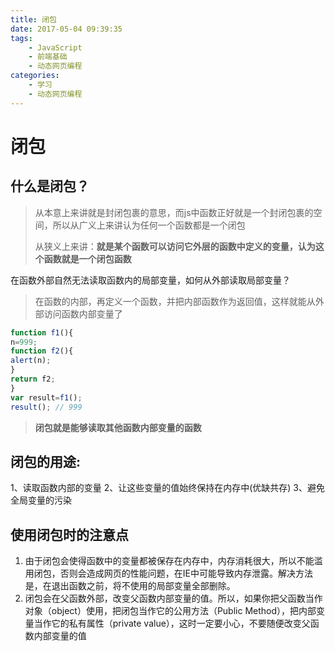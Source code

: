 ```yaml
---
title: 闭包
date: 2017-05-04 09:39:35
tags: 
    - JavaScript
    - 前端基础
    - 动态网页编程
categories: 
    - 学习
    - 动态网页编程
---
```

# 闭包
## 什么是闭包？
> 从本意上来讲就是封闭包裹的意思，而js中函数正好就是一个封闭包裹的空间，所以从广义上来讲认为任何一个函数都是一个闭包
> 
> 从狭义上来讲：**就是某个函数可以访问它外层的函数中定义的变量，认为这个函数就是一个闭包函数**


在函数外部自然无法读取函数内的局部变量，如何从外部读取局部变量？
> 在函数的内部，再定义一个函数，并把内部函数作为返回值，这样就能从外部访问函数内部变量了
```javascript
function f1(){
n=999;
function f2(){
alert(n);
}
return f2;
}
var result=f1();
result(); // 999
```

>**闭包就是能够读取其他函数内部变量的函数**

## 闭包的用途:
1、读取函数内部的变量
2、让这些变量的值始终保持在内存中(优缺共存)
3、避免全局变量的污染

## 使用闭包时的注意点
1. 由于闭包会使得函数中的变量都被保存在内存中，内存消耗很大，所以不能滥用闭包，否则会造成网页的性能问题，在IE中可能导致内存泄露。解决方法是，在退出函数之前，将不使用的局部变量全部删除。
2. 闭包会在父函数外部，改变父函数内部变量的值。所以，如果你把父函数当作对象（object）使用，把闭包当作它的公用方法（Public Method），把内部变量当作它的私有属性（private value），这时一定要小心，不要随便改变父函数内部变量的值


